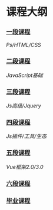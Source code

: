 # 课程大纲

### [一段课程](./guide/一段.md)
*Ps/HTML/CSS*
### [二段课程](./guide/二段.md)
*JavaScript基础*
### [三段课程](./guide/三段.md)
*Js高级/Jquery*
### [四段课程](./guide/四段/目录.md)
*Js插件/工具/生态*
### [五段课程](./guide/五段/目录.md)
*Vue框架2.0/3.0*
### [六段课程](./guide/六段.md)

### [毕业课程](./guide/毕业课程.md)

